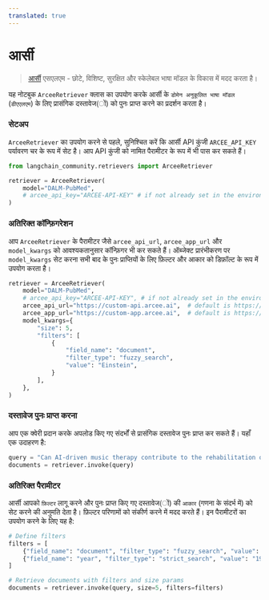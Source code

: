 ```yaml
---
translated: true
---
```


# आर्सी

>[आर्सी](https://www.arcee.ai/about/about-us) एसएलएम - छोटे, विशिष्ट, सुरक्षित और स्केलेबल भाषा मॉडल के विकास में मदद करता है।

यह नोटबुक `ArceeRetriever` क्लास का उपयोग करके आर्सी के `डोमेन अनुकूलित भाषा मॉडल` (`डीएएलएम`) के लिए प्रासंगिक दस्तावेज(ों) को पुनः प्राप्त करने का प्रदर्शन करता है।

### सेटअप

`ArceeRetriever` का उपयोग करने से पहले, सुनिश्चित करें कि आर्सी API कुंजी `ARCEE_API_KEY` पर्यावरण चर के रूप में सेट है। आप API कुंजी को नामित पैरामीटर के रूप में भी पास कर सकते हैं।

```python
from langchain_community.retrievers import ArceeRetriever

retriever = ArceeRetriever(
    model="DALM-PubMed",
    # arcee_api_key="ARCEE-API-KEY" # if not already set in the environment
)
```

### अतिरिक्त कॉन्फ़िगरेशन

आप `ArceeRetriever` के पैरामीटर जैसे `arcee_api_url`, `arcee_app_url` और `model_kwargs` को आवश्यकतानुसार कॉन्फ़िगर भी कर सकते हैं।
ऑब्जेक्ट प्रारंभीकरण पर `model_kwargs` सेट करना सभी बाद के पुनः प्राप्तियों के लिए फ़िल्टर और आकार को डिफ़ॉल्ट के रूप में उपयोग करता है।

```python
retriever = ArceeRetriever(
    model="DALM-PubMed",
    # arcee_api_key="ARCEE-API-KEY", # if not already set in the environment
    arcee_api_url="https://custom-api.arcee.ai",  # default is https://api.arcee.ai
    arcee_app_url="https://custom-app.arcee.ai",  # default is https://app.arcee.ai
    model_kwargs={
        "size": 5,
        "filters": [
            {
                "field_name": "document",
                "filter_type": "fuzzy_search",
                "value": "Einstein",
            }
        ],
    },
)
```

### दस्तावेज पुनः प्राप्त करना

आप एक क्वेरी प्रदान करके अपलोड किए गए संदर्भों से प्रासंगिक दस्तावेज पुनः प्राप्त कर सकते हैं। यहाँ एक उदाहरण है:

```python
query = "Can AI-driven music therapy contribute to the rehabilitation of patients with disorders of consciousness?"
documents = retriever.invoke(query)
```

### अतिरिक्त पैरामीटर

आर्सी आपको `फ़िल्टर` लागू करने और पुनः प्राप्त किए गए दस्तावेज(ों) की `आकार` (गणना के संदर्भ में) को सेट करने की अनुमति देता है। फ़िल्टर परिणामों को संकीर्ण करने में मदद करते हैं। इन पैरामीटरों का उपयोग करने के लिए यह है:

```python
# Define filters
filters = [
    {"field_name": "document", "filter_type": "fuzzy_search", "value": "Music"},
    {"field_name": "year", "filter_type": "strict_search", "value": "1905"},
]

# Retrieve documents with filters and size params
documents = retriever.invoke(query, size=5, filters=filters)
```
